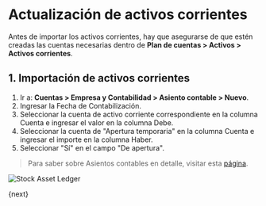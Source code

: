 <!-- add-breadcrumbs -->
# Actualización de activos corrientes

Antes de importar los activos corrientes, hay que asegurarse de que estén creadas las cuentas necesarias dentro de **Plan de cuentas > Activos > Activos corrientes**.

## 1. Importación de activos corrientes

1. Ir a: **Cuentas > Empresa y Contabilidad > Asiento contable > Nuevo**.
1. Ingresar la Fecha de Contabilización.
1. Seleccionar la cuenta de activo corriente correspondiente en la columna Cuenta e ingresar el valor en la columna Debe.
1. Seleccionar la cuenta de "Apertura temporaria" en la columna Cuenta e ingresar el importe en la columna Haber.
1. Seleccionar "Sí" en el campo "De apertura".

> Para saber sobre Asientos contables en detalle, visitar esta [página](/docs/user/manual/es/accounts/journal-entry).

 <img class="screenshot" alt="Stock Asset Ledger" src="{{docs_base_url}}/assets/img/accounts/opening_balance_current_assets.png">


{next}
